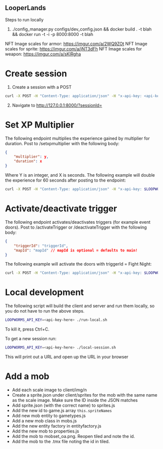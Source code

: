## LooperLands
Steps to run locally
1) ./config_manager.py configs/dev_config.json && docker build . -t blah && docker run -t -i -p 8000:8000 -t blah

NFT Image scales for armor: https://imgur.com/a/2WQ9ZOt
NFT Image scales for sprite: https://imgur.com/a/jNT3dFh
NFT Image scales for weapon: https://imgur.com/a/sKIRgha


# Create session
1) Create a session with a POST
```bash
curl -X POST -H "Content-Type: application/json" -H "x-api-key: <api-key-here>" -d '{"walletId": "0xd26053b502ce7865106c421d22532ba5d5567783", "nftId" : "0xc762bf80c40453b66f5eb91a99a5a84731c3cc83e1bcadaa9c62e2e59e19e4f6"}' http://127.0.0.1:8000/session
```
2) Navigate to http://127.0.0.1:8000/?sessionId=<sessionIdFromStep1>

# Set XP Multiplier
The following endpoint multiplies the experience gained by multiplier for duration.
Post to /setxpmultiplier with the following body:
```json
{
    "multiplier": y,
    "duration": x
}
```
Where Y is an integer, and X is seconds.
The following example will double the experience for 60 seconds after posting to the endpoint:
```bash
curl -X POST -H "Content-Type: application/json" -H "x-api-key: $LOOPWORMS_API_KEY" -d "{\"multiplier\": 2, \"duration\":60}" http://127.0.0.1:8000/setxpmultiplier
```
# Activate/deactivate trigger
The following endpoint activates/deactivates triggers (for example event doors).
Post to /activateTrigger or /deactivateTrigger with the following body:
```json
{
    "triggerId": "triggerId",
    "mapId": "mapId" // mapId is optional = defaults to main!
}
```
The following example will activate the doors with triggerId = Fight Night:
```bash
curl -X POST -H "Content-Type: application/json" -H "x-api-key: $LOOPWORMS_API_KEY" -d "{\"triggerId\": \"Fight Night\"}" http://127.0.0.1:8000/activateTrigger
```
# Local development
The following script will build the client and server and run them locally, so you do not have to run the above steps.
```bash
LOOPWORMS_API_KEY=<api-key-here> ./run-local.sh
```
To kill it, press Ctrl+C.

To get a new session run:
```bash
LOOPWORMS_API_KEY=<api-key-here> ./local-session.sh
```
This will print out a URL and open up the URL in your browser

# Add a mob

* Add each scale image to client/img/n
* Create a sprite.json under client/sprites for the mob with the same name as the scale image. Make sure the ID inside the JSON matches
* Add sprite.json (with the correct name) to sprites.js
* Add the new id to game.js array `this.spriteNames`
* Add new mob entity to gametypes.js
* Add a new mob class in mobs.js
* Add the new entity factory in entityfactory.js
* Add the new mob to properties.js
* Add the mob to mobset_oa.png. Reopen tiled and note the id.
* Add the mob to the .tmx file noting the id in tiled. 